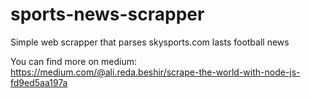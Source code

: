 # sports-news-scrapper

Simple web scrapper that parses skysports.com lasts football news

You can find more on medium:
https://medium.com/@ali.reda.beshir/scrape-the-world-with-node-js-fd9ed5aa197a
